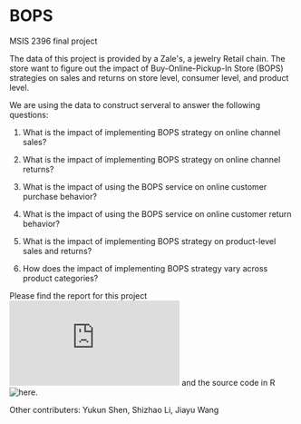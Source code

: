 # BOPS
MSIS 2396 final project


The data of this project is provided by a Zale's, a jewelry Retail chain. The store want to figure out the impact of Buy-Online-Pickup-In Store (BOPS) strategies on sales and returns on store level, consumer level, and product level.</p>

We are using the data to construct serveral to answer the following questions:</p>
1. What is the impact of implementing BOPS strategy on online channel sales?</p>
2. What is the impact of implementing BOPS strategy on online channel returns?</p>
3. What is the impact of using the BOPS service on online customer purchase behavior?</p>
4. What is the impact of using the BOPS service on online customer return behavior?</p>
5. What is the impact of implementing BOPS strategy on product-level sales and returns?</p>
6. How does the impact of implementing BOPS strategy vary across product categories?</p>

Please find the report for this project ![here](https://github.com/jymhe120/BOPS/blob/master/Bops.pdf)
and the source code in R ![here](https://github.com/jymhe120/BOPS/blob/master/final%20project.R).

Other contributers: Yukun Shen, Shizhao Li, Jiayu Wang
